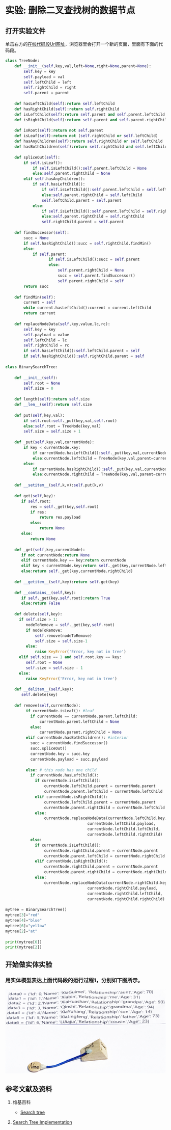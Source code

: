 # 实验: 删除二叉查找树的数据节点

## 打开实验文件

单击右方的[在线代码段Url网址](http://www.pythontutor.com/visualize.html#code=class%20TreeNode%3A%0A%20%20%20%20def%20__init__%28self,key,val,left%3DNone,right%3DNone,parent%3DNone%29%3A%0A%20%20%20%20%20%20%20%20self.key%20%3D%20key%0A%20%20%20%20%20%20%20%20self.payload%20%3D%20val%0A%20%20%20%20%20%20%20%20self.leftChild%20%3D%20left%0A%20%20%20%20%20%20%20%20self.rightChild%20%3D%20right%0A%20%20%20%20%20%20%20%20self.parent%20%3D%20parent%0A%0A%20%20%20%20def%20hasLeftChild%28self%29%3Areturn%20self.leftChild%0A%20%20%20%20def%20hasRightChild%28self%29%3Areturn%20self.rightChild%0A%20%20%20%20def%20isLeftChild%28self%29%3Areturn%20self.parent%20and%20self.parent.leftChild%20%3D%3D%20self%0A%20%20%20%20def%20isRightChild%28self%29%3Areturn%20self.parent%20and%20self.parent.rightChild%20%3D%3D%20self%0A%0A%20%20%20%20def%20isRoot%28self%29%3Areturn%20not%20self.parent%0A%20%20%20%20def%20isLeaf%28self%29%3Areturn%20not%20%28self.rightChild%20or%20self.leftChild%29%0A%20%20%20%20def%20hasAnyChildren%28self%29%3Areturn%20self.rightChild%20or%20self.leftChild%0A%20%20%20%20def%20hasBothChildren%28self%29%3Areturn%20self.rightChild%20and%20self.leftChild%0A%0A%20%20%20%20def%20spliceOut%28self%29%3A%0A%20%20%20%20%20%20%20%20if%20self.isLeaf%28%29%3A%0A%20%20%20%20%20%20%20%20%20%20%20%20if%20self.isLeftChild%28%29%3Aself.parent.leftChild%20%3D%20None%0A%20%20%20%20%20%20%20%20%20%20%20%20else%3Aself.parent.rightChild%20%3D%20None%0A%20%20%20%20%20%20%20%20elif%20self.hasAnyChildren%28%29%3A%0A%20%20%20%20%20%20%20%20%20%20%20%20if%20self.hasLeftChild%28%29%3A%0A%20%20%20%20%20%20%20%20%20%20%20%20%20%20%20%20if%20self.isLeftChild%28%29%3Aself.parent.leftChild%20%3D%20self.leftChild%0A%20%20%20%20%20%20%20%20%20%20%20%20%20%20%20%20else%3Aself.parent.rightChild%20%3D%20self.leftChild%0A%20%20%20%20%20%20%20%20%20%20%20%20%20%20%20%20self.leftChild.parent%20%3D%20self.parent%0A%20%20%20%20%20%20%20%20%20%20%20%20else%3A%0A%20%20%20%20%20%20%20%20%20%20%20%20%20%20%20%20if%20self.isLeftChild%28%29%3Aself.parent.leftChild%20%3D%20self.rightChild%0A%20%20%20%20%20%20%20%20%20%20%20%20%20%20%20%20else%3Aself.parent.rightChild%20%3D%20self.rightChild%0A%20%20%20%20%20%20%20%20%20%20%20%20%20%20%20%20self.rightChild.parent%20%3D%20self.parent%0A%0A%20%20%20%20def%20findSuccessor%28self%29%3A%0A%20%20%20%20%20%20%20%20succ%20%3D%20None%0A%20%20%20%20%20%20%20%20if%20self.hasRightChild%28%29%3Asucc%20%3D%20self.rightChild.findMin%28%29%0A%20%20%20%20%20%20%20%20else%3A%0A%20%20%20%20%20%20%20%20%20%20%20%20if%20self.parent%3A%0A%20%20%20%20%20%20%20%20%20%20%20%20%20%20%20%20%20%20%20if%20self.isLeftChild%28%29%3Asucc%20%3D%20self.parent%0A%20%20%20%20%20%20%20%20%20%20%20%20%20%20%20%20%20%20%20else%3A%0A%20%20%20%20%20%20%20%20%20%20%20%20%20%20%20%20%20%20%20%20%20%20%20self.parent.rightChild%20%3D%20None%0A%20%20%20%20%20%20%20%20%20%20%20%20%20%20%20%20%20%20%20%20%20%20%20succ%20%3D%20self.parent.findSuccessor%28%29%0A%20%20%20%20%20%20%20%20%20%20%20%20%20%20%20%20%20%20%20%20%20%20%20self.parent.rightChild%20%3D%20self%0A%20%20%20%20%20%20%20%20return%20succ%0A%0A%20%20%20%20def%20findMin%28self%29%3A%0A%20%20%20%20%20%20%20%20current%20%3D%20self%0A%20%20%20%20%20%20%20%20while%20current.hasLeftChild%28%29%3Acurrent%20%3D%20current.leftChild%0A%20%20%20%20%20%20%20%20return%20current%0A%0A%20%20%20%20def%20replaceNodeData%28self,key,value,lc,rc%29%3A%0A%20%20%20%20%20%20%20%20self.key%20%3D%20key%0A%20%20%20%20%20%20%20%20self.payload%20%3D%20value%0A%20%20%20%20%20%20%20%20self.leftChild%20%3D%20lc%0A%20%20%20%20%20%20%20%20self.rightChild%20%3D%20rc%0A%20%20%20%20%20%20%20%20if%20self.hasLeftChild%28%29%3Aself.leftChild.parent%20%3D%20self%0A%20%20%20%20%20%20%20%20if%20self.hasRightChild%28%29%3Aself.rightChild.parent%20%3D%20self%0A%20%20%20%20%20%20%20%20%0Aclass%20BinarySearchTree%3A%0A%0A%20%20%20%20def%20__init__%28self%29%3A%0A%20%20%20%20%20%20%20%20self.root%20%3D%20None%0A%20%20%20%20%20%20%20%20self.size%20%3D%200%0A%0A%20%20%20%20def%20length%28self%29%3Areturn%20self.size%0A%20%20%20%20def%20__len__%28self%29%3Areturn%20self.size%0A%0A%20%20%20%20def%20put%28self,key,val%29%3A%0A%20%20%20%20%20%20%20%20if%20self.root%3Aself._put%28key,val,self.root%29%0A%20%20%20%20%20%20%20%20else%3Aself.root%20%3D%20TreeNode%28key,val%29%0A%20%20%20%20%20%20%20%20self.size%20%3D%20self.size%20%2B%201%0A%0A%20%20%20%20def%20_put%28self,key,val,currentNode%29%3A%0A%20%20%20%20%20%20%20%20if%20key%20%3C%20currentNode.key%3A%0A%20%20%20%20%20%20%20%20%20%20%20%20if%20currentNode.hasLeftChild%28%29%3Aself._put%28key,val,currentNode.leftChild%29%0A%20%20%20%20%20%20%20%20%20%20%20%20else%3AcurrentNode.leftChild%20%3D%20TreeNode%28key,val,parent%3DcurrentNode%29%0A%20%20%20%20%20%20%20%20else%3A%0A%20%20%20%20%20%20%20%20%20%20%20%20if%20currentNode.hasRightChild%28%29%3Aself._put%28key,val,currentNode.rightChild%29%0A%20%20%20%20%20%20%20%20%20%20%20%20else%3AcurrentNode.rightChild%20%3D%20TreeNode%28key,val,parent%3DcurrentNode%29%0A%20%20%20%20%20%20%20%20%20%20%20%20%0A%20%20%20%20def%20__setitem__%28self,k,v%29%3Aself.put%28k,v%29%0A%0A%20%20%20%20def%20get%28self,key%29%3A%0A%20%20%20%20%20%20%20if%20self.root%3A%0A%20%20%20%20%20%20%20%20%20%20%20res%20%3D%20self._get%28key,self.root%29%0A%20%20%20%20%20%20%20%20%20%20%20if%20res%3A%0A%20%20%20%20%20%20%20%20%20%20%20%20%20%20%20return%20res.payload%0A%20%20%20%20%20%20%20%20%20%20%20else%3A%0A%20%20%20%20%20%20%20%20%20%20%20%20%20%20%20return%20None%0A%20%20%20%20%20%20%20else%3A%0A%20%20%20%20%20%20%20%20%20%20%20return%20None%0A%0A%20%20%20%20def%20_get%28self,key,currentNode%29%3A%0A%20%20%20%20%20%20%20if%20not%20currentNode%3Areturn%20None%0A%20%20%20%20%20%20%20elif%20currentNode.key%20%3D%3D%20key%3Areturn%20currentNode%0A%20%20%20%20%20%20%20elif%20key%20%3C%20currentNode.key%3Areturn%20self._get%28key,currentNode.leftChild%29%0A%20%20%20%20%20%20%20else%3Areturn%20self._get%28key,currentNode.rightChild%29%0A%0A%20%20%20%20def%20__getitem__%28self,key%29%3Areturn%20self.get%28key%29%0A%0A%20%20%20%20def%20__contains__%28self,key%29%3A%0A%20%20%20%20%20%20%20if%20self._get%28key,self.root%29%3Areturn%20True%0A%20%20%20%20%20%20%20else%3Areturn%20False%0A%20%20%20%20%20%20%20%0A%20%20%20%20def%20delete%28self,key%29%3A%0A%20%20%20%20%20%20if%20self.size%20%3E%201%3A%0A%20%20%20%20%20%20%20%20%20nodeToRemove%20%3D%20self._get%28key,self.root%29%0A%20%20%20%20%20%20%20%20%20if%20nodeToRemove%3A%0A%20%20%20%20%20%20%20%20%20%20%20%20%20self.remove%28nodeToRemove%29%0A%20%20%20%20%20%20%20%20%20%20%20%20%20self.size%20%3D%20self.size-1%0A%20%20%20%20%20%20%20%20%20else%3A%0A%20%20%20%20%20%20%20%20%20%20%20%20%20raise%20KeyError%28'Error,%20key%20not%20in%20tree'%29%0A%20%20%20%20%20%20elif%20self.size%20%3D%3D%201%20and%20self.root.key%20%3D%3D%20key%3A%0A%20%20%20%20%20%20%20%20%20self.root%20%3D%20None%0A%20%20%20%20%20%20%20%20%20self.size%20%3D%20self.size%20-%201%0A%20%20%20%20%20%20else%3A%0A%20%20%20%20%20%20%20%20%20raise%20KeyError%28'Error,%20key%20not%20in%20tree'%29%0A%0A%20%20%20%20def%20__delitem__%28self,key%29%3A%0A%20%20%20%20%20%20%20self.delete%28key%29%0A%0A%20%20%20%20def%20remove%28self,currentNode%29%3A%0A%20%20%20%20%20%20%20%20%20if%20currentNode.isLeaf%28%29%3A%20%23leaf%0A%20%20%20%20%20%20%20%20%20%20%20if%20currentNode%20%3D%3D%20currentNode.parent.leftChild%3A%0A%20%20%20%20%20%20%20%20%20%20%20%20%20%20%20currentNode.parent.leftChild%20%3D%20None%0A%20%20%20%20%20%20%20%20%20%20%20else%3A%0A%20%20%20%20%20%20%20%20%20%20%20%20%20%20%20currentNode.parent.rightChild%20%3D%20None%0A%20%20%20%20%20%20%20%20%20elif%20currentNode.hasBothChildren%28%29%3A%20%23interior%0A%20%20%20%20%20%20%20%20%20%20%20succ%20%3D%20currentNode.findSuccessor%28%29%0A%20%20%20%20%20%20%20%20%20%20%20succ.spliceOut%28%29%0A%20%20%20%20%20%20%20%20%20%20%20currentNode.key%20%3D%20succ.key%0A%20%20%20%20%20%20%20%20%20%20%20currentNode.payload%20%3D%20succ.payload%0A%0A%20%20%20%20%20%20%20%20%20else%3A%20%23%20this%20node%20has%20one%20child%0A%20%20%20%20%20%20%20%20%20%20%20if%20currentNode.hasLeftChild%28%29%3A%0A%20%20%20%20%20%20%20%20%20%20%20%20%20if%20currentNode.isLeftChild%28%29%3A%0A%20%20%20%20%20%20%20%20%20%20%20%20%20%20%20%20%20currentNode.leftChild.parent%20%3D%20currentNode.parent%0A%20%20%20%20%20%20%20%20%20%20%20%20%20%20%20%20%20currentNode.parent.leftChild%20%3D%20currentNode.leftChild%0A%20%20%20%20%20%20%20%20%20%20%20%20%20elif%20currentNode.isRightChild%28%29%3A%0A%20%20%20%20%20%20%20%20%20%20%20%20%20%20%20%20%20currentNode.leftChild.parent%20%3D%20currentNode.parent%0A%20%20%20%20%20%20%20%20%20%20%20%20%20%20%20%20%20currentNode.parent.rightChild%20%3D%20currentNode.leftChild%0A%20%20%20%20%20%20%20%20%20%20%20%20%20else%3A%0A%20%20%20%20%20%20%20%20%20%20%20%20%20%20%20%20%20currentNode.replaceNodeData%28currentNode.leftChild.key,%0A%20%20%20%20%20%20%20%20%20%20%20%20%20%20%20%20%20%20%20%20%20%20%20%20%20%20%20%20%20%20%20%20%20%20%20%20currentNode.leftChild.payload,%0A%20%20%20%20%20%20%20%20%20%20%20%20%20%20%20%20%20%20%20%20%20%20%20%20%20%20%20%20%20%20%20%20%20%20%20%20currentNode.leftChild.leftChild,%0A%20%20%20%20%20%20%20%20%20%20%20%20%20%20%20%20%20%20%20%20%20%20%20%20%20%20%20%20%20%20%20%20%20%20%20%20currentNode.leftChild.rightChild%29%0A%20%20%20%20%20%20%20%20%20%20%20else%3A%0A%20%20%20%20%20%20%20%20%20%20%20%20%20if%20currentNode.isLeftChild%28%29%3A%0A%20%20%20%20%20%20%20%20%20%20%20%20%20%20%20%20%20currentNode.rightChild.parent%20%3D%20currentNode.parent%0A%20%20%20%20%20%20%20%20%20%20%20%20%20%20%20%20%20currentNode.parent.leftChild%20%3D%20currentNode.rightChild%0A%20%20%20%20%20%20%20%20%20%20%20%20%20elif%20currentNode.isRightChild%28%29%3A%0A%20%20%20%20%20%20%20%20%20%20%20%20%20%20%20%20%20currentNode.rightChild.parent%20%3D%20currentNode.parent%0A%20%20%20%20%20%20%20%20%20%20%20%20%20%20%20%20%20currentNode.parent.rightChild%20%3D%20currentNode.rightChild%0A%20%20%20%20%20%20%20%20%20%20%20%20%20else%3A%0A%20%20%20%20%20%20%20%20%20%20%20%20%20%20%20%20%20currentNode.replaceNodeData%28currentNode.rightChild.key,%0A%20%20%20%20%20%20%20%20%20%20%20%20%20%20%20%20%20%20%20%20%20%20%20%20%20%20%20%20%20%20%20%20%20%20%20%20currentNode.rightChild.payload,%0A%20%20%20%20%20%20%20%20%20%20%20%20%20%20%20%20%20%20%20%20%20%20%20%20%20%20%20%20%20%20%20%20%20%20%20%20currentNode.rightChild.leftChild,%0A%20%20%20%20%20%20%20%20%20%20%20%20%20%20%20%20%20%20%20%20%20%20%20%20%20%20%20%20%20%20%20%20%20%20%20%20currentNode.rightChild.rightChild%29%0A%20%20%20%20%20%20%20%20%20%20%20%20%20%20%20%20%20%20%20%20%20%20%20%20%20%20%20%20%20%20%20%20%20%20%20%20%0Amytree%20%3D%20BinarySearchTree%28%29%0Amytree%5B3%5D%3D%22red%22%0Amytree%5B4%5D%3D%22blue%22%0Amytree%5B6%5D%3D%22yellow%22%0Amytree%5B2%5D%3D%22at%22%0A%0Aprint%28mytree%5B6%5D%29%0Aprint%28mytree%5B2%5D%29&cumulative=false&heapPrimitives=nevernest&mode=edit&origin=opt-frontend.js&py=py3anaconda&rawInputLstJSON=%5B%5D&textReferences=false)，浏览器里会打开一个新的页面，里面有下面的代码段。

```python
class TreeNode:
    def __init__(self,key,val,left=None,right=None,parent=None):
        self.key = key
        self.payload = val
        self.leftChild = left
        self.rightChild = right
        self.parent = parent

    def hasLeftChild(self):return self.leftChild
    def hasRightChild(self):return self.rightChild
    def isLeftChild(self):return self.parent and self.parent.leftChild == self
    def isRightChild(self):return self.parent and self.parent.rightChild == self

    def isRoot(self):return not self.parent
    def isLeaf(self):return not (self.rightChild or self.leftChild)
    def hasAnyChildren(self):return self.rightChild or self.leftChild
    def hasBothChildren(self):return self.rightChild and self.leftChild

    def spliceOut(self):
        if self.isLeaf():
            if self.isLeftChild():self.parent.leftChild = None
            else:self.parent.rightChild = None
        elif self.hasAnyChildren():
            if self.hasLeftChild():
                if self.isLeftChild():self.parent.leftChild = self.leftChild
                else:self.parent.rightChild = self.leftChild
                self.leftChild.parent = self.parent
            else:
                if self.isLeftChild():self.parent.leftChild = self.rightChild
                else:self.parent.rightChild = self.rightChild
                self.rightChild.parent = self.parent

    def findSuccessor(self):
        succ = None
        if self.hasRightChild():succ = self.rightChild.findMin()
        else:
            if self.parent:
                   if self.isLeftChild():succ = self.parent
                   else:
                       self.parent.rightChild = None
                       succ = self.parent.findSuccessor()
                       self.parent.rightChild = self
        return succ

    def findMin(self):
        current = self
        while current.hasLeftChild():current = current.leftChild
        return current

    def replaceNodeData(self,key,value,lc,rc):
        self.key = key
        self.payload = value
        self.leftChild = lc
        self.rightChild = rc
        if self.hasLeftChild():self.leftChild.parent = self
        if self.hasRightChild():self.rightChild.parent = self
        
class BinarySearchTree:

    def __init__(self):
        self.root = None
        self.size = 0

    def length(self):return self.size
    def __len__(self):return self.size

    def put(self,key,val):
        if self.root:self._put(key,val,self.root)
        else:self.root = TreeNode(key,val)
        self.size = self.size + 1

    def _put(self,key,val,currentNode):
        if key < currentNode.key:
            if currentNode.hasLeftChild():self._put(key,val,currentNode.leftChild)
            else:currentNode.leftChild = TreeNode(key,val,parent=currentNode)
        else:
            if currentNode.hasRightChild():self._put(key,val,currentNode.rightChild)
            else:currentNode.rightChild = TreeNode(key,val,parent=currentNode)
            
    def __setitem__(self,k,v):self.put(k,v)

    def get(self,key):
       if self.root:
           res = self._get(key,self.root)
           if res:
               return res.payload
           else:
               return None
       else:
           return None

    def _get(self,key,currentNode):
       if not currentNode:return None
       elif currentNode.key == key:return currentNode
       elif key < currentNode.key:return self._get(key,currentNode.leftChild)
       else:return self._get(key,currentNode.rightChild)

    def __getitem__(self,key):return self.get(key)

    def __contains__(self,key):
       if self._get(key,self.root):return True
       else:return False
       
    def delete(self,key):
      if self.size > 1:
         nodeToRemove = self._get(key,self.root)
         if nodeToRemove:
             self.remove(nodeToRemove)
             self.size = self.size-1
         else:
             raise KeyError('Error, key not in tree')
      elif self.size == 1 and self.root.key == key:
         self.root = None
         self.size = self.size - 1
      else:
         raise KeyError('Error, key not in tree')

    def __delitem__(self,key):
       self.delete(key)

    def remove(self,currentNode):
         if currentNode.isLeaf(): #leaf
           if currentNode == currentNode.parent.leftChild:
               currentNode.parent.leftChild = None
           else:
               currentNode.parent.rightChild = None
         elif currentNode.hasBothChildren(): #interior
           succ = currentNode.findSuccessor()
           succ.spliceOut()
           currentNode.key = succ.key
           currentNode.payload = succ.payload

         else: # this node has one child
           if currentNode.hasLeftChild():
             if currentNode.isLeftChild():
                 currentNode.leftChild.parent = currentNode.parent
                 currentNode.parent.leftChild = currentNode.leftChild
             elif currentNode.isRightChild():
                 currentNode.leftChild.parent = currentNode.parent
                 currentNode.parent.rightChild = currentNode.leftChild
             else:
                 currentNode.replaceNodeData(currentNode.leftChild.key,
                                    currentNode.leftChild.payload,
                                    currentNode.leftChild.leftChild,
                                    currentNode.leftChild.rightChild)
           else:
             if currentNode.isLeftChild():
                 currentNode.rightChild.parent = currentNode.parent
                 currentNode.parent.leftChild = currentNode.rightChild
             elif currentNode.isRightChild():
                 currentNode.rightChild.parent = currentNode.parent
                 currentNode.parent.rightChild = currentNode.rightChild
             else:
                 currentNode.replaceNodeData(currentNode.rightChild.key,
                                    currentNode.rightChild.payload,
                                    currentNode.rightChild.leftChild,
                                    currentNode.rightChild.rightChild)
                                    
mytree = BinarySearchTree()
mytree[3]="red"
mytree[4]="blue"
mytree[6]="yellow"
mytree[2]="at"

print(mytree[6])
print(mytree[2])
```

## 开始做实体实验

### 用实体模型表达上面代码段的运行过程1，分别如下图所示。

![](/images/章4-理解基本的数据结构/创建二叉查找树的类并添加数据节点/1a1.jpg)


## 参考文献及资料

1. 维基百科
	- [Search tree](https://en.wikipedia.org/wiki/Search_tree) 

2. [Search Tree Implementation](https://runestone.academy/runestone/books/published/pythonds/Trees/SearchTreeImplementation.html) 
